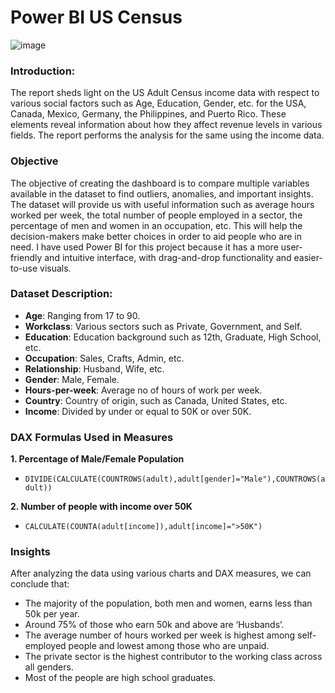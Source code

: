 # Power BI US Census

![image](https://github.com/Utkarsh11-git/PowerBI_US_Census/assets/92782014/50c7a6a4-c7ca-49e8-9119-5f67550f47f8)

### Introduction:
The report sheds light on the US Adult Census income data with respect to various social factors such as Age, Education, Gender, etc. for the USA, Canada, Mexico, Germany, the Philippines, and Puerto Rico. These elements reveal information about how they affect revenue levels in various fields. The report performs the analysis for the same using the income data.

### Objective
The objective of creating the dashboard is to compare multiple variables available in the dataset to find outliers, anomalies, and important insights. The dataset will provide us with useful information such as average hours worked per week, the total number of people employed in a sector, the percentage of men and women in an occupation, etc. This will help the decision-makers make better choices in order to aid people who are in need. I have used Power BI for this project because it has a more user-friendly and intuitive interface, with drag-and-drop functionality and easier-to-use visuals.

### Dataset Description:
* **Age**: Ranging from 17 to 90.
* **Workclass**: Various sectors such as Private, Government, and Self.
* **Education**: Education background such as 12th, Graduate, High School, etc.
* **Occupation**: Sales, Crafts, Admin, etc.
* **Relationship**: Husband, Wife, etc.
* **Gender**: Male, Female.
* **Hours-per-week**: Average no of hours of work per week.
* **Country**: Country of origin, such as Canada, United States, etc.
* **Income**: Divided by under or equal to 50K or over 50K.
  
### DAX Formulas Used in Measures
**1. Percentage of Male/Female Population**
* `DIVIDE(CALCULATE(COUNTROWS(adult),adult[gender]="Male"),COUNTROWS(adult))`

**2. Number of people with income over 50K**
* `CALCULATE(COUNTA(adult[income]),adult[income]=">50K")`

### Insights
After analyzing the data using various charts and DAX measures, we can conclude that:
* The majority of the population, both men and women, earns less than 50k per year.
* Around 75% of those who earn 50k and above are ‘Husbands’.
* The average number of hours worked per week is highest among self-employed people and lowest among those who are unpaid.
* The private sector is the highest contributor to the working class across all genders.
* Most of the people are high school graduates.

